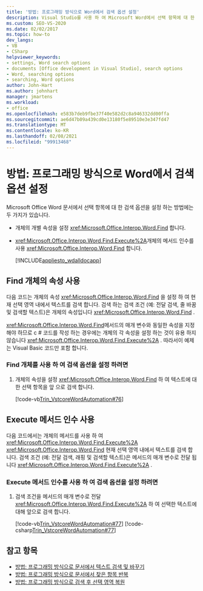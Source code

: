 ```yaml
---
title: '방법: 프로그래밍 방식으로 Word에서 검색 옵션 설정'
description: Visual Studio를 사용 하 여 Microsoft Word에서 선택 항목에 대 한 검색 옵션을 프로그래밍 방식으로 설정 하는 방법을 알아봅니다.
ms.custom: SEO-VS-2020
ms.date: 02/02/2017
ms.topic: how-to
dev_langs:
- VB
- CSharp
helpviewer_keywords:
- settings, Word search options
- documents [Office development in Visual Studio], search options
- Word, searching options
- searching, Word options
author: John-Hart
ms.author: johnhart
manager: jmartens
ms.workload:
- office
ms.openlocfilehash: e583b7deb9fbe37f40e582d2c8a946332dd00ffa
ms.sourcegitcommit: ae6d47b09a439cd0e13180f5e89510e3e347fd47
ms.translationtype: MT
ms.contentlocale: ko-KR
ms.lasthandoff: 02/08/2021
ms.locfileid: "99913468"
---
```

# <a name="how-to-programmatically-set-search-options-in-word"></a>방법: 프로그래밍 방식으로 Word에서 검색 옵션 설정
  Microsoft Office Word 문서에서 선택 항목에 대 한 검색 옵션을 설정 하는 방법에는 두 가지가 있습니다.

- 개체의 개별 속성을 설정 <xref:Microsoft.Office.Interop.Word.Find> 합니다.

- <xref:Microsoft.Office.Interop.Word.Find.Execute%2A>개체의 메서드 인수를 사용 <xref:Microsoft.Office.Interop.Word.Find> 합니다.

  [!INCLUDE[appliesto_wdalldocapp](../vsto/includes/appliesto-wdalldocapp-md.md)]

## <a name="use-properties-of-a-find-object"></a>Find 개체의 속성 사용
 다음 코드는 개체의 속성 <xref:Microsoft.Office.Interop.Word.Find> 을 설정 하 여 현재 선택 영역 내에서 텍스트를 검색 합니다. 검색 하는 검색 조건 (예: 전달 검색, 줄 바꿈 및 검색할 텍스트)은 개체의 속성입니다 <xref:Microsoft.Office.Interop.Word.Find> .

 <xref:Microsoft.Office.Interop.Word.Find>메서드의 매개 변수와 동일한 속성을 지정 해야 하므로 c # 코드를 작성 하는 경우에는 개체의 각 속성을 설정 하는 것이 유용 하지 않습니다 <xref:Microsoft.Office.Interop.Word.Find.Execute%2A> . 따라서이 예제는 Visual Basic 코드만 포함 합니다.

### <a name="to-set-search-options-using-a-find-object"></a>Find 개체를 사용 하 여 검색 옵션을 설정 하려면

1. 개체의 속성을 설정 <xref:Microsoft.Office.Interop.Word.Find> 하 여 텍스트에 대 한 선택 항목을 앞 으로 검색 합니다.

     [!code-vb[Trin_VstcoreWordAutomation#76](../vsto/codesnippet/VisualBasic/Trin_VstcoreWordAutomationVB/ThisDocument.vb#76)]

## <a name="use-execute-method-arguments"></a>Execute 메서드 인수 사용
 다음 코드에서는 개체의 메서드를 사용 하 여 <xref:Microsoft.Office.Interop.Word.Find.Execute%2A> <xref:Microsoft.Office.Interop.Word.Find> 현재 선택 영역 내에서 텍스트를 검색 합니다. 검색 조건 (예: 전달 검색, 래핑 및 검색할 텍스트)은 메서드의 매개 변수로 전달 됩니다 <xref:Microsoft.Office.Interop.Word.Find.Execute%2A> .

### <a name="to-set-search-options-using-execute-method-arguments"></a>Execute 메서드 인수를 사용 하 여 검색 옵션을 설정 하려면

1. 검색 조건을 메서드의 매개 변수로 전달 <xref:Microsoft.Office.Interop.Word.Find.Execute%2A> 하 여 선택한 텍스트에 대해 앞으로 검색 합니다. 

     [!code-vb[Trin_VstcoreWordAutomation#77](../vsto/codesnippet/VisualBasic/Trin_VstcoreWordAutomationVB/ThisDocument.vb#77)]
     [!code-csharp[Trin_VstcoreWordAutomation#77](../vsto/codesnippet/CSharp/Trin_VstcoreWordAutomationCS/ThisDocument.cs#77)]

## <a name="see-also"></a>참고 항목
- [방법: 프로그래밍 방식으로 문서에서 텍스트 검색 및 바꾸기](../vsto/how-to-programmatically-search-for-and-replace-text-in-documents.md)
- [방법: 프로그래밍 방식으로 문서에서 찾은 항목 반복](../vsto/how-to-programmatically-loop-through-found-items-in-documents.md)
- [방법: 프로그래밍 방식으로 검색 후 선택 영역 복원](../vsto/how-to-programmatically-restore-selections-after-searches.md)
